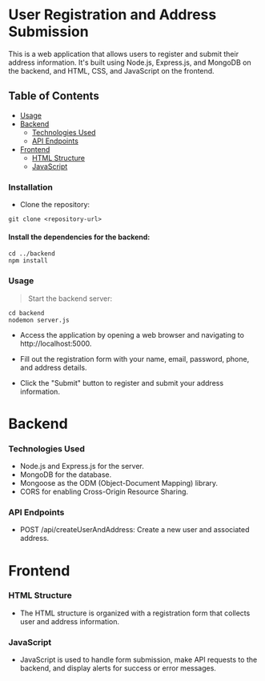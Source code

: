 # User Registration and Address Submission

This is a web application that allows users to register and submit their address information. It's built using Node.js, Express.js, and MongoDB on the backend, and HTML, CSS, and JavaScript on the frontend.

## Table of Contents
- [Usage](#usage)
- [Backend](#backend)
  - [Technologies Used](#technologies-used)
  - [API Endpoints](#api-endpoints)
- [Frontend](#frontend)
  - [HTML Structure](#html-structure)
  - [JavaScript](#javascript)
### Installation
* Clone the repository:
```
git clone <repository-url>
````
#### Install the dependencies for the backend:

```
cd ../backend
npm install
```
### Usage 
> Start the backend server:
```
cd backend
nodemon server.js
```
- Access the application by opening a web browser and navigating to http://localhost:5000.

- Fill out the registration form with your name, email, password, phone, and address details.

- Click the "Submit" button to register and submit your address information.

# Backend
### Technologies Used
- Node.js and Express.js for the server.
- MongoDB for the database.
- Mongoose as the ODM (Object-Document Mapping) library.
- CORS for enabling Cross-Origin Resource Sharing.
### API Endpoints
- POST /api/createUserAndAddress: Create a new user and associated address.
# Frontend
### HTML Structure
- The HTML structure is organized with a registration form that collects user and address information.
### JavaScript
- JavaScript is used to handle form submission, make API requests to the backend, and display alerts for success or error messages.

